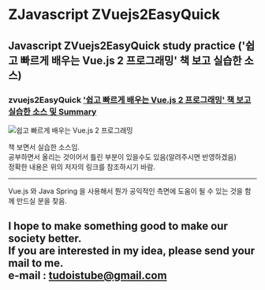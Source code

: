 # ZJavascript ZVuejs2EasyQuick
## Javascript ZVuejs2EasyQuick study practice ('쉽고 빠르게 배우는 Vue.js 2 프로그래밍' 책 보고 실습한 소스)  

### zvuejs2EasyQuick ['쉽고 빠르게 배우는 Vue.js 2 프로그래밍' 책 보고 실습한 소스 및 Summary](https://docs.google.com/presentation/d/16gm5Y9-Eu2Ow9BIgF6zNZo0ZgmGqK45bgv4e10j7YPg/edit?usp=sharing "알렉스 키리아키디스, 코스타스 매니아티스 공저 / 박창주 역, 쉽고 빠르게 배우는 Vue.js 2 프로그래밍" )  


 ![쉽고 빠르게 배우는 Vue.js 2 프로그래밍 ](http://image.yes24.com/momo/TopCate1342/MidCate003/134126153.jpg)

 


    
책 보면서 실습한 소스임.  
공부하면서 올리는 것이어서 틀린 부분이 있을수도 있음(알려주시면 반영하겠음)  
정확한 내용은 위의 저자의 링크를 참조하시기 바람.  

---
Vue.js 와 Java Spring 을 사용해서 뭔가 공익적인 측면에 도움이 될 수 있는 것을
함께 만드실 분을 찾음.

I hope to make something good to make our society better.  
If you are interested in my idea, please send your mail to me.  
e-mail : tudoistube@gmail.com
---
